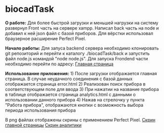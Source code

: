 # biocadTask

**О работе:** Для более быстрой загрузки и меньшей нагрузки на систему развернул Front часть на сервере xampp.
Написал back часть на node и добавил к ней json файл с базой приборов. Для вёрстки использовал браузерное расширение Perfect Pixel.

**Начало работы:** Для запуса backend сервера необходимо клонировать git репозиторий и перейти к каталогу ./biocadTask/back и запустить файл node.js командой "node node.js". Для запуска Frondend части необходимо перейти по адресу:  [Главная страница](https://llladno.github.io/biocadTask/public/main.html)

**Использование приложения:** 1) После загрузки отображается главная страница. В случае неудачного соединения с базой данных отображается страница error.html
2) Реализован поиск прибора в соответствующем поле для ввода
3) При нажатии на название прибора в таблице отображается страница analytics.html с данными о использовании данного прибора
4) Нажав на стрелочку у пункта "Работа прибора", отображаются кнопки с возможность выбора периода использования прибора

В png файлах отображены скрины с применением Perfect Pixel. [Скрин главной страницы](https://llladno.github.io/biocadTask/%D0%93%D0%BB%D0%B0%D0%B2%D0%BD%D0%B0%D1%8F_%D0%A1%D1%82%D1%80%D0%B0%D0%BD%D0%B8%D1%86%D0%B0_PixcelPerfect.png)
[Скрин аналитики](https://llladno.github.io/biocadTask/%D0%90%D0%BD%D0%B0%D0%BB%D0%B8%D1%82%D0%B8%D0%BA%D0%B0_PixcelPerfect.png)
